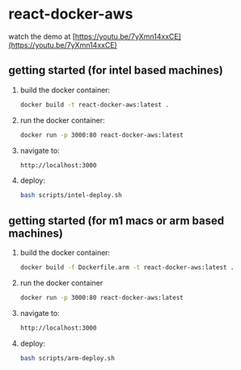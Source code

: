 # react-docker-aws

watch the demo at [https://youtu.be/7yXmn14xxCE](https://youtu.be/7yXmn14xxCE)

## getting started (for intel based machines)
1. build the docker container:

    ```sh
    docker build -t react-docker-aws:latest .
    ```

2. run the docker container:

    ```sh
    docker run -p 3000:80 react-docker-aws:latest
    ```

3. navigate to:

    ```sh
    http://localhost:3000
    ```

4. deploy:

    ```sh
    bash scripts/intel-deploy.sh
    ```

## getting started (for m1 macs or arm based machines)
1. build the docker container:

    ```sh
    docker build -f Dockerfile.arm -t react-docker-aws:latest .
    ```

2. run the docker container

    ```sh
    docker run -p 3000:80 react-docker-aws:latest
    ```

3. navigate to:

    ```sh
    http://localhost:3000
    ```

4. deploy:

    ```sh
    bash scripts/arm-deploy.sh
    ```
